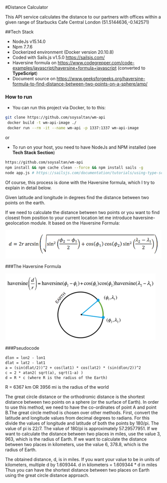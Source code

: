#Distance Calculator

This API service calculates the distance to our partners with offices within a given range of Starbucks Cafe Central London (51.5144636,-0.142571)

##Tech Stack
- NodeJs v15.14.0
- Npm 7.7.6
- Dockerized environment (Docker version 20.10.8)
- Coded with Sails.js v1.5.0 https://sailsjs.com/
- Haversine formula on https://www.codegrepper.com/code-examples/javascript/haversine+formula+javascript (converted to **TypeScript**)
- Document source on https://www.geeksforgeeks.org/haversine-formula-to-find-distance-between-two-points-on-a-sphere/amp/

### How to run
- You can run this project via Docker, to to this:
```bash
git clone https://github.com/soysaltan/wm-api
 docker build -t wm-api-image ./
 docker run --rm -it --name wm-api -p 1337:1337 wm-api-image
```

or

- To run on your host, you need to have NodeJs and NPM installed (see **Tech Stack Section**)
```bash
https://github.com/soysaltan/wm-api
npm install && npm cache clean --force && npm install sails -g
node app.js # https://sailsjs.com/documentation/tutorials/using-type-script
```

Of course, this process is done with the Haversine formula, which I try to explain in detail below.

Given latitude and longitude in degrees find the distance between two points on the earth.

If we need to calculate the distance between two points or you want to find closest from position to your current location let me introduce haversine-geolocation module. It based on the Haversine Formula:

![img.png](assets/images/formula.png)

###The Haversine Formula

![img_1.png](assets/images/haversine.png)


###Pseudocode
```
dlon = lon2 - lon1
dlat = lat2 - lat1
a = (sin(dlat/2))^2 + cos(lat1) * cos(lat2) * (sin(dlon/2))^2
c = 2 * atan2( sqrt(a), sqrt(1-a) )
d = R * c (where R is the radius of the Earth)
```
R = 6367 km OR 3956 mi is the radius of the world


The great circle distance or the orthodromic distance is the shortest distance between two points on a sphere (or the surface of Earth). In order to use this method, we need to have the co-ordinates of point A and point B.The great circle method is chosen over other methods.
First, convert the latitude and longitude values from decimal degrees to radians. For this divide the values of longitude and latitude of both the points by 180/pi. The value of pi is 22/7. The value of 180/pi is approximately 57.29577951. If we want to calculate the distance between two places in miles, use the value 3, 963, which is the radius of Earth. If we want to calculate the distance between two places in kilometers, use the value 6, 378.8, which is the radius of Earth.


The obtained distance, d, is in miles. If you want your value to be in units of kilometers, multiple d by 1.609344.
d in kilometers = 1.609344 * d in miles
Thus you can have the shortest distance between two places on Earth using the great circle distance approach.

